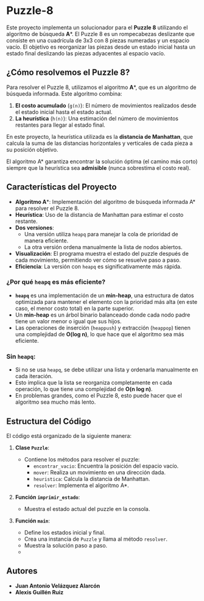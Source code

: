 # Puzzle-8
Este proyecto implementa un solucionador para el **Puzzle 8** utilizando el algoritmo 
de búsqueda **A***. El Puzzle 8 es un rompecabezas deslizante que consiste en una 
cuadrícula de 3x3 con 8 piezas numeradas y un espacio vacío. El objetivo es 
reorganizar las piezas desde un estado inicial hasta un estado final deslizando las 
piezas adyacentes al espacio vacío.

## ¿Cómo resolvemos el Puzzle 8?
Para resolver el Puzzle 8, utilizamos el algoritmo **A***, que es un algoritmo de búsqueda informada. Este algoritmo combina:
1. **El costo acumulado** (`g(n)`): El número de movimientos realizados desde el estado inicial hasta el estado actual.
2. **La heurística** (`h(n)`): Una estimación del número de movimientos restantes para llegar al estado final.

En este proyecto, la heurística utilizada es la **distancia de Manhattan**, que calcula la suma de las distancias horizontales y verticales de cada pieza a su posición objetivo.

El algoritmo A* garantiza encontrar la solución óptima (el camino más corto) siempre que la heurística sea **admisible** (nunca sobrestima el costo real).

## Características del Proyecto
- **Algoritmo A***: Implementación del algoritmo de búsqueda informada A* para resolver el Puzzle 8.
- **Heurística**: Uso de la distancia de Manhattan para estimar el costo restante.
- **Dos versiones**:
  - Una versión utiliza `heapq` para manejar la cola de prioridad de manera eficiente.
  - La otra versión ordena manualmente la lista de nodos abiertos.
- **Visualización**: El programa muestra el estado del puzzle después de cada movimiento, permitiendo ver cómo se resuelve paso a paso.
- **Eficiencia**: La versión con `heapq` es significativamente más rápida.

### ¿Por qué `heapq` es más eficiente?

- **`heapq`** es una implementación de un **min-heap**, una estructura de datos optimizada para mantener el elemento con la prioridad más alta (en este caso, el menor costo total) en la parte superior.
- Un **min-heap** es un árbol binario balanceado donde cada nodo padre tiene un valor menor o igual que sus hijos.
- Las operaciones de inserción (`heappush`) y extracción (`heappop`) tienen una complejidad de **O(log n)**, lo que hace que el algoritmo sea más eficiente.

### Sin `heapq`:
- Si no se usa `heapq`, se debe utilizar una lista y ordenarla manualmente en cada iteración.
- Esto implica que la lista se reorganiza completamente en cada operación, lo que tiene una complejidad de **O(n log n)**.
- En problemas grandes, como el Puzzle 8, esto puede hacer que el algoritmo sea mucho más lento.


## Estructura del Código
El código está organizado de la siguiente manera:

1. **Clase `Puzzle`**:
   - Contiene los métodos para resolver el puzzle:
     - `encontrar_vacio`: Encuentra la posición del espacio vacío.
     - `mover`: Realiza un movimiento en una dirección dada.
     - `heuristica`: Calcula la distancia de Manhattan.
     - `resolver`: Implementa el algoritmo A*.

2. **Función `imprimir_estado`**:
   - Muestra el estado actual del puzzle en la consola.

3. **Función `main`**:
   - Define los estados inicial y final.
   - Crea una instancia de `Puzzle` y llama al método `resolver`.
   - Muestra la solución paso a paso.
   - 
## Autores

- **Juan Antonio Velázquez Alarcón**
- **Alexis Guillén Ruiz**
